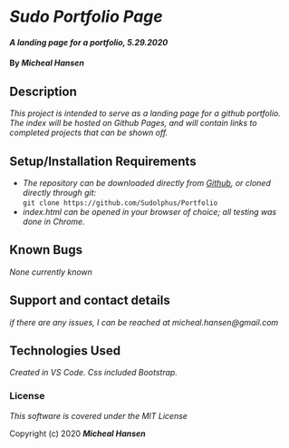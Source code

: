 # _Sudo Portfolio Page_

#### _A landing page for a portfolio, 5.29.2020_

#### By _**Micheal Hansen**_

## Description

_This project is intended to serve as a landing page for a github portfolio. The index will be hosted on Github Pages, and will contain links to completed projects that can be shown off._

## Setup/Installation Requirements

* _The repository can be downloaded directly from [Github](https://github.com/Sudolphus/Portfolio), or cloned directly through git:_<br>
 `git clone https://github.com/Sudolphus/Portfolio`
* _index.html can be opened in your browser of choice; all testing was done in Chrome._

## Known Bugs

_None currently known_

## Support and contact details

_if there are any issues, I can be reached at micheal.hansen@gmail.com_

## Technologies Used

_Created in VS Code. Css included Bootstrap._

### License

*This software is covered under the MIT License*

Copyright (c) 2020 **_Micheal Hansen_**